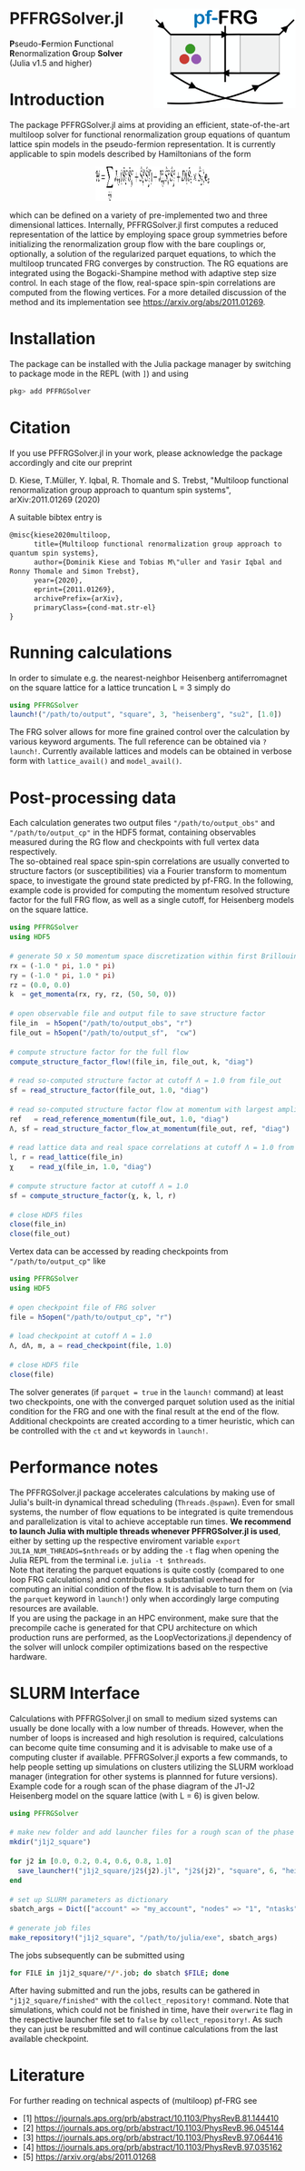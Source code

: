 # PFFRGSolver.jl <img src=https://github.com/dominikkiese/PFFRGSolver.jl/blob/main/README/logo.png align="right" height="175" width="250">

**P**seudo-**F**ermion **F**unctional **R**enormalization **G**roup **Solver** <br>
(Julia v1.5 and higher)

# Introduction

The package PFFRGSolver.jl aims at providing an efficient, state-of-the-art multiloop solver for functional renormalization group equations of quantum lattice spin models in the pseudo-fermion representation. It is currently applicable to spin models described by Hamiltonians of the form

<p align="center">
  <img src=https://github.com/dominikkiese/PFFRGSolver.jl/blob/main/README/hamiltonian.png height="60" width="200">
</p>

which can be defined on a variety of pre-implemented two and three dimensional lattices. Internally, PFFRGSolver.jl first computes a reduced representation of the lattice by employing space group symmetries before initializing the renormalization group flow with the bare couplings or, optionally, a solution of the regularized parquet equations, to which the multiloop truncated FRG converges by construction. The RG equations are integrated using the Bogacki-Shampine method with adaptive step size control. In each stage of the flow, real-space spin-spin correlations are computed from the flowing vertices. For a more detailed discussion of the method and its implementation see https://arxiv.org/abs/2011.01269.

# Installation

The package can be installed with the Julia package manager by switching to package mode in the REPL (with `]`) and using

```julia
pkg> add PFFRGSolver
```

# Citation

If you use PFFRGSolver.jl in your work, please acknowledge the package accordingly and cite our preprint

D. Kiese, T.Müller, Y. Iqbal, R. Thomale and S. Trebst, "Multiloop functional renormalization group approach to quantum spin systems", arXiv:2011.01269 (2020)

A suitable bibtex entry is

```
@misc{kiese2020multiloop,
      title={Multiloop functional renormalization group approach to quantum spin systems},
      author={Dominik Kiese and Tobias M\"uller and Yasir Iqbal and Ronny Thomale and Simon Trebst},
      year={2020},
      eprint={2011.01269},
      archivePrefix={arXiv},
      primaryClass={cond-mat.str-el}
}
```

# Running calculations

In order to simulate e.g. the nearest-neighbor Heisenberg antiferromagnet on the square lattice for a lattice truncation L = 3 simply do

```julia
using PFFRGSolver
launch!("/path/to/output", "square", 3, "heisenberg", "su2", [1.0])
```

The FRG solver allows for more fine grained control over the calculation by various keyword arguments. The full reference can be obtained via `?launch!`. Currently available lattices and models can be obtained in verbose form with `lattice_avail()` and `model_avail()`.

# Post-processing data

Each calculation generates two output files `"/path/to/output_obs"` and `"/path/to/output_cp"` in the HDF5 format, containing observables measured during the RG flow and checkpoints with full vertex data respectively. <br>
The so-obtained real space spin-spin correlations are usually converted to structure factors (or susceptibilities) via a Fourier transform to momentum space, to investigate the ground state predicted by pf-FRG. In the following, example code is provided for computing the momentum resolved structure factor for the full FRG flow, as well as a single cutoff, for Heisenberg models on the square lattice.

```julia
using PFFRGSolver
using HDF5

# generate 50 x 50 momentum space discretization within first Brillouin zone of the square lattice
rx = (-1.0 * pi, 1.0 * pi)
ry = (-1.0 * pi, 1.0 * pi)
rz = (0.0, 0.0)
k  = get_momenta(rx, ry, rz, (50, 50, 0))

# open observable file and output file to save structure factor
file_in  = h5open("/path/to/output_obs", "r")
file_out = h5open("/path/to/output_sf",  "cw")

# compute structure factor for the full flow
compute_structure_factor_flow!(file_in, file_out, k, "diag")

# read so-computed structure factor at cutoff Λ = 1.0 from file_out
sf = read_structure_factor(file_out, 1.0, "diag")

# read so-computed structure factor flow at momentum with largest amplitude with respect to reference scale Λ = 1.0
ref   = read_reference_momentum(file_out, 1.0, "diag")
Λ, sf = read_structure_factor_flow_at_momentum(file_out, ref, "diag")

# read lattice data and real space correlations at cutoff Λ = 1.0 from file_in
l, r = read_lattice(file_in)
χ    = read_χ(file_in, 1.0, "diag")

# compute structure factor at cutoff Λ = 1.0
sf = compute_structure_factor(χ, k, l, r)

# close HDF5 files
close(file_in)
close(file_out)
```

Vertex data can be accessed by reading checkpoints from `"/path/to/output_cp"` like

```julia
using PFFRGSolver
using HDF5

# open checkpoint file of FRG solver
file = h5open("/path/to/output_cp", "r")

# load checkpoint at cutoff Λ = 1.0
Λ, dΛ, m, a = read_checkpoint(file, 1.0)

# close HDF5 file
close(file)
```

The solver generates (if `parquet = true` in the `launch!` command) at least two checkpoints, one with the converged parquet solution used as the initial condition for the FRG and one with the final result at the end of the flow. Additional checkpoints are created according to a timer heuristic, which can be controlled with the `ct` and `wt` keywords in `launch!`.

# Performance notes

The PFFRGSolver.jl package accelerates calculations by making use of Julia's built-in dynamical thread scheduling (`Threads.@spawn`). Even for small systems, the number of flow equations to be integrated is quite tremendous and parallelization is vital to achieve acceptable run times. **We recommend to launch Julia with multiple threads whenever PFFRGSolver.jl is used**, either by setting up the respective enviroment variable `export JULIA_NUM_THREADS=$nthreads` or by adding the `-t` flag when opening the Julia REPL from the terminal i.e. `julia -t $nthreads`. <br>
Note that iterating the parquet equations is quite costly (compared to one loop FRG calculations) and contributes a substantial overhead for computing an initial condition of the flow. It is advisable to turn them on (via the `parquet` keyword in `launch!`) only when accordingly large computing resources are available. <br>
If you are using the package in an HPC environment, make sure that the precompile cache is generated for that CPU architecture on which production runs are performed, as the LoopVectorizations.jl dependency of the solver will unlock compiler optimizations based on the respective hardware.

# SLURM Interface

Calculations with PFFRGSolver.jl on small to medium sized systems can usually be done locally with a low number of threads. However, when the number of loops is increased and high resolution is required, calculations can become quite time consuming and it is advisable to make use of a computing cluster if available. PFFRGSolver.jl exports a few commands, to help people setting up simulations on clusters utilizing the SLURM workload manager (integration for other systems is plannned for future versions). Example code for a rough scan of the phase diagram of the J1-J2 Heisenberg model on the square lattice (with L = 6) is given below.

```julia
using PFFRGSolver

# make new folder and add launcher files for a rough scan of the phase diagram
mkdir("j1j2_square")

for j2 in [0.0, 0.2, 0.4, 0.6, 0.8, 1.0]
  save_launcher!("j1j2_square/j2$(j2).jl", "j2$(j2)", "square", 6, "heisenberg", "su2", [1.0, j2], num_σ = 150, num_Ω = 30, num_ν = 20)
end

# set up SLURM parameters as dictionary
sbatch_args = Dict(["account" => "my_account", "nodes" => "1", "ntasks" => "1", "cpus-per-task" => "8", "time" => "02:00:00", "partition" => "my_partition"])

# generate job files
make_repository!("j1j2_square", "/path/to/julia/exe", sbatch_args)
```

The jobs subsequently can be submitted using

```bash
for FILE in j1j2_square/*/*.job; do sbatch $FILE; done
```

After having submitted and run the jobs, results can be gathered in `"j1j2_square/finished"` with the `collect_repository!` command. Note that simulations, which could not be finished in time, have their `overwrite` flag in the respective launcher file set to `false` by `collect_repository!`. As such they can just be resubmitted and will continue calculations from the last available checkpoint.

# Literature

For further reading on technical aspects of (multiloop) pf-FRG see

* [1] https://journals.aps.org/prb/abstract/10.1103/PhysRevB.81.144410
* [2] https://journals.aps.org/prb/abstract/10.1103/PhysRevB.96.045144
* [3] https://journals.aps.org/prb/abstract/10.1103/PhysRevB.97.064416
* [4] https://journals.aps.org/prb/abstract/10.1103/PhysRevB.97.035162
* [5] https://arxiv.org/abs/2011.01268
